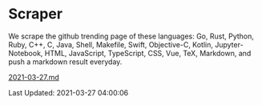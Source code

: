 # Scraper

We scrape the github trending page of these languages: Go, Rust, Python, Ruby, C++, C, Java, Shell, Makefile, Swift, Objective-C, Kotlin, Jupyter-Notebook, HTML, JavaScript, TypeScript, CSS, Vue, TeX, Markdown, and push a markdown result everyday.

[2021-03-27.md](https://github.com/yangwenmai/github-trending-backup/blob/master/2021-03-27.md)

Last Updated: 2021-03-27 04:00:06